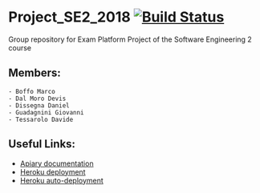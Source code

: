 # Project_SE2_2018 [![Build Status](https://travis-ci.com/giovanniguadagnini/Project_SE2_2018.svg?token=HPsYzf5NmS8VcveNAA3F&branch=master)](https://travis-ci.com/giovanniguadagnini/Project_SE2_2018)
Group repository for Exam Platform Project of the Software Engineering 2 course
## Members:
    - Boffo Marco
    - Dal Moro Devis
    - Dissegna Daniel
    - Guadagnini Giovanni
    - Tessarolo Davide

## Useful Links:
- [Apiary documentation]( https://projectse22018.docs.apiary.io )
- [Heroku deployment]( https://teamrocketproject.herokuapp.com/ )
- [Heroku auto-deployment]( https://teamrocketproject-test.herokuapp.com/ )
